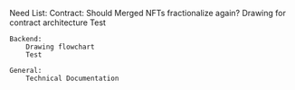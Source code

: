 Need List:
    Contract:
        Should Merged NFTs fractionalize again?
        Drawing for contract architecture
        Test

    Backend:
        Drawing flowchart
        Test

    General:
        Technical Documentation